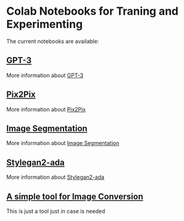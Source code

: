 # Colab Notebooks for Traning and Experimenting

The current notebooks are available:

## [GPT-3](https://github.com/jccc0/sdiufgh/blob/main/GPT3.ipynb) 

More information about [GPT-3](https://openai.com/blog/openai-api/) 

## [Pix2Pix](https://github.com/affinelayer/pix2pix-tensorflow)

More information about [Pix2Pix](https://github.com/jccc0/sdiufgh/blob/main/Pix2Pix.ipynb)

## [Image Segmentation](https://github.com/jccc0/sdiufgh/blob/main/Segmentation-2.ipynb)

More information about [Image Segmentation](https://github.com/divamgupta/image-segmentation-keras)

## [Stylegan2-ada](https://github.com/jccc0/sdiufgh/blob/main/Stylegan2ada.ipynb)

More information about [Stylegan2-ada](https://github.com/NVlabs/stylegan2-ada)

## [A simple tool for Image Conversion](https://github.com/jccc0/sdiufgh/blob/main/convert.ipynb)

This is just a tool just in case is needed
